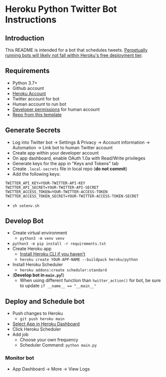 # Heroku Python Twitter Bot Instructions

## Introduction

This README is intended for a bot that schedules tweets. [Perpetually running bots will likely not fall within Heroku's free deployment tier](https://www.heroku.com/pricing).

## Requirements

- Python 3.7+
- Github account
- [Heroku Account](https://signup.heroku.com/)
- Twitter account for bot
- Human account to run bot
- [Developer permissions](developer.twitter.com/) for human account
- [Repo from this template](https://docs.github.com/en/repositories/creating-and-managing-repositories/creating-a-repository-from-a-template)

## Generate Secrets

- Log into Twitter bot -> Settings & Privacy -> Account information -> Automation -> Link bot to human Twitter account
- Create app within your developer account
- On app dashboard, enable OAuth 1.0a with Read/Write privileges
- Generate keys for the app in "Keys and Tokens" tab
- Create `.local-secrets` file in local repo (**do not commit**)
- Add the following keys:

```
TWITTER_API_KEY=YOUR-TWITTER-API-KEY
TWITTER_API_SECRET=YOUR-TWITTER-API-SECRET
TWITTER_ACCESS_TOKEN=YOUR-TWITTER-ACCESS-TOKEN
TWITTER_ACCESS_TOKEN_SECRET=YOUR-TWITTER-ACCESS-TOKEN-SECRET
```

- `sh setenv.sh`

## Develop Bot

- Create virtual environment
  - `python3 -m venv venv`
- `python3 -m pip install -r requirements.txt`
- Create Heroku app
  - [Install Heroku CLI if you haven't](https://devcenter.heroku.com/articles/git)
  - `heroku create YOUR-APP-NAME --buildpack heroku/python`
- Install Heroku Scheduler
  - `heroku addons:create scheduler:standard`
- (**Develop bot in `main.py`!**)
  - When using different function than `twitter_action()` for bot, be sure to update `if __name__ == "__main__"`

## Deploy and Schedule bot

- Push changes to Heroku
  - `git push heroku main`
- [Select App in Heroku Dashboard](https://dashboard.heroku.com/apps)
- Click Heroku Scheduler
- Add job
  - Choose your own frequency
  - Scheduler Command: `python main.py`

### Monitor bot

- App Dashboard -> More -> View Logs
